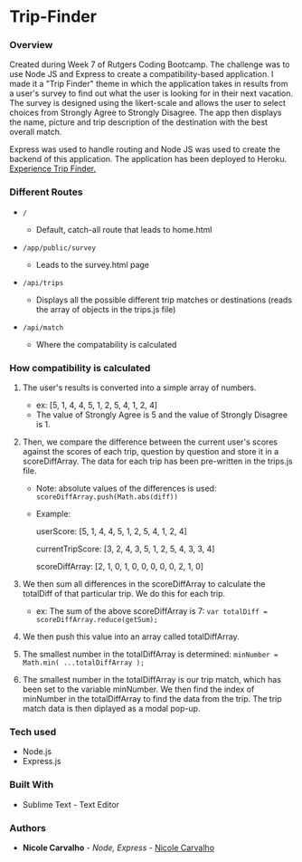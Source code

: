 # Trip-Finder

### Overview

Created during Week 7 of Rutgers Coding Bootcamp. The challenge was to use Node JS and Express to create a compatibility-based application. I made it a "Trip Finder" theme in which the application takes in results from a user's survey to find out what the user is looking for in their next vacation. The survey is designed using the likert-scale and allows the user to select choices from Strongly Agree to Strongly Disagree. The app then displays the name, picture and trip description of the destination with the best overall match. 

Express was used to handle routing and Node JS was used to create the backend of this application. The application has been deployed to Heroku.
[Experience Trip Finder.](https://trip-finder-carvalho.herokuapp.com/)

### Different Routes
- `/`
	* Default, catch-all route that leads to home.html

- `/app/public/survey`
	* Leads to the survey.html page

- `/api/trips`
	* Displays all the possible different trip matches or destinations (reads the array of objects in the trips.js file)

- `/api/match`
	* Where the compatability is calculated

### How compatibility is calculated 

1. The user's results is converted into a simple array of numbers.
	* ex: [5, 1, 4, 4, 5, 1, 2, 5, 4, 1, 2, 4]
	* The value of Strongly Agree is 5 and the value of Strongly Disagree is 1. 

2. Then, we compare the difference between the current user's scores against the scores of each trip, question by question and store it in a scoreDiffArray. The data for each trip has been pre-written in the trips.js file.  
	* Note: absolute values of the differences is used: `scoreDiffArray.push(Math.abs(diff))` 

	* Example:

	 	userScore: 		      [5, 1, 4, 4, 5, 1, 2, 5, 4, 1, 2, 4]

	 	currentTripScore: 	  [3, 2, 4, 3, 5, 1, 2, 5, 4, 3, 3, 4]

	 	scoreDiffArray:       [2, 1, 0, 1, 0, 0, 0, 0, 0, 2, 1, 0]

3. We then sum all differences in the scoreDiffArray to calculate the totalDiff of that particular trip. We do this for each trip.
	* ex: The sum of the above scoreDiffArray is 7: `var totalDiff = scoreDiffArray.reduce(getSum);`

4. We then push this value into an array called totalDiffArray.

5. The smallest number in the totalDiffArray is determined: `minNumber = Math.min( ...totalDiffArray );` 

6. The smallest number in the totalDiffArray is our trip match, which has been set to the variable minNumber. We then find the index of minNumber in the totalDiffArray to find the data from the trip. The trip match data is then diplayed as a modal pop-up.

### Tech used
- Node.js
- Express.js

### Built With

* Sublime Text - Text Editor

### Authors

* **Nicole Carvalho** - *Node, Express* - [Nicole Carvalho](https://github.com/nicolelcarvalho)
